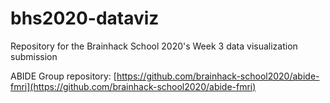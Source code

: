 # bhs2020-dataviz
Repository for the Brainhack School 2020's Week 3 data visualization submission

ABIDE Group repository: [https://github.com/brainhack-school2020/abide-fmri](https://github.com/brainhack-school2020/abide-fmri)